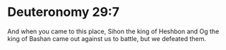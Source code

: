 # Deuteronomy 29:7

And when you came to this place, Sihon the king of Heshbon and Og the king of Bashan came out against us to battle, but we defeated them.
